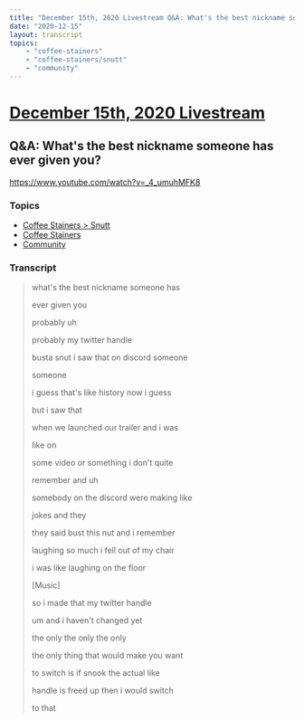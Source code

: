 ```yaml
---
title: "December 15th, 2020 Livestream Q&A: What's the best nickname someone has ever given you?"
date: "2020-12-15"
layout: transcript
topics:
    - "coffee-stainers"
    - "coffee-stainers/snutt"
    - "community"
---
```

# [December 15th, 2020 Livestream](../2020-12-15.md)
## Q&A: What's the best nickname someone has ever given you?
https://www.youtube.com/watch?v=_4_umuhMFK8

### Topics
* [Coffee Stainers > Snutt](../topics/coffee-stainers/snutt.md)
* [Coffee Stainers](../topics/coffee-stainers.md)
* [Community](../topics/community.md)

### Transcript

> what's the best nickname someone has
> 
> ever given you
> 
> probably uh
> 
> probably my twitter handle
> 
> busta snut i saw that on discord someone
> 
> someone
> 
> i guess that's like history now i guess
> 
> but i saw that
> 
> when we launched our trailer and i was
> 
> like on
> 
> some video or something i don't quite
> 
> remember and uh
> 
> somebody on the discord were making like
> 
> jokes and they
> 
> they said bust this nut and i remember
> 
> laughing so much i fell out of my chair
> 
> i was like laughing on the floor
> 
> [Music]
> 
> so i made that my twitter handle
> 
> um and i haven't changed yet
> 
> the only the only the only
> 
> the only thing that would make you want
> 
> to switch is if snook the actual like
> 
> handle is freed up then i would switch
> 
> to that
> 
